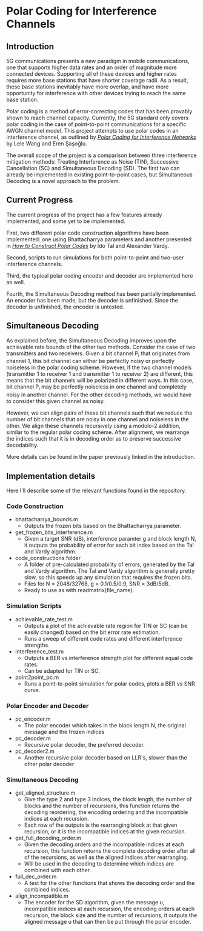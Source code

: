# Polar Coding for Interference Channels


## Introduction

5G communications presents a new paradigm in mobile communications, one that supports higher data rates and an order of magnitude more connected devices. Supporting all of these devices and higher rates requires more base stations that have shorter coverage radii. As a result, these base stations inevitably have more overlap, and have more opportunity for interference with other devices trying to reach the same base station.

Polar coding is a method of error-correcting codes that has been provably shown to reach channel capacity. Currently, the 5G standard only covers polar coding in the case of point-to-point communications for a specific AWGN channel model. This project attempts to use polar codes in an interference channel, as outlined by *[Polar Coding for Interference Networks](https://arxiv.org/pdf/1401.7293.pdf)* by Lele Wang and Eren Şaşoğlu.

The overall scope of the project is a comparison between three interference mitigation methods: Treating Interference as Noise (TIN), Successive Cancellation (SC) and Simultaneous Decoding (SD). The first two can already be implemented in existing point-to-point cases, but Simultaneous Decoding is a novel approach to the problem. 

## Current Progress

The current progress of the project has a few features already implemented, and some yet to be implemented. 

First, two different polar code construction algorithms have been implemented: one using Bhattacharrya parameters and another presented in *[How to Construct Polar Codes](https://arxiv.org/pdf/1105.6164.pdf)* by Ido Tal and Alexander Vardy.

Second, scripts to run simulations for both point-to-point and two-user interference channels.

Third, the typical polar coding encoder and decoder are implemented here as well.

Fourth, the Simultaneous Decoding method has been partially implemented. An encoder has been made, but the decoder is unfinished. Since the decoder is unfinished, the encoder is untested.

## Simultaneous Decoding

As explained before, the Simultaneous Decoding improves upon the achievable rate bounds of the other two methods. Consider the case of two transmitters and two receivers. Given a bit channel P<sub>i</sub> that originates from channel 1, this bit channel can either be perfectly noisy or perfectly noiseless in the polar coding scheme. However, if the two channel models (transmitter 1 to receiver 1 and transmitter 1 to receiver 2) are different, this means that the bit channels will be polarized in different ways. In this case, bit channel P<sub>i</sub> may be perfectly noiseless in one channel and completely noisy in another channel. For the other decoding methods, we would have to consider this given channel as noisy.

However, we can align pairs of these bit channels such that we reduce the number of bit channels that are noisy in one channel and noiseless in the other. We align these channels recursively using a modulo-2 addition, similar to the regular polar coding scheme. After alignment, we rearrange the indices such that it is in decoding order as to preserve successive decodability. 

More details can be found in the paper previously linked in the introduction.

## Implementation details
Here I'll describe some of the relevant functions found in the repository. 

### Code Construction
 - bhattacharrya_bounds.m
	 - Outputs the frozen bits based on the Bhattacharrya parameter. 
 - get_frozen_bits_interference.m
	 - Given a target SNR (dB), interference paramter g and block length N, it outputs the probability of error for each bit index based on the Tal and Vardy algorithm.
 - code_constructions folder
	 - A folder of pre-calculated probability of errors, generated by the Tal and Vardy algorithm. The Tal and Vardy algorithm is generally pretty slow, so this speeds up any simulation that requires the frozen bits.
	 - Files for N = 2048/32768, g = 0.1/0.5/0.9, SNR = 3dB/5dB. 
	 - Ready to use as with readmatrix(file_name).
### Simulation Scripts
- achievable_rate_test.m 
	- Outputs a plot of the achievable rate region for TIN or SC (can be easily changed) based on the bit error rate estimation.
	- Runs a sweep of different code rates and different interference strengths. 
- interference_test.m
	- Outputs a BER vs interference strength plot for different equal code rates. 
	- Can be adapted for TIN or SC.
- point2point_pc.m 
	- Runs a point-to-point simulation for polar codes, plots a BER vs SNR curve. 
### Polar Encoder and Decoder
- pc_encoder.m
	- The polar encoder which takes in the block length N, the original message and the frozen indices
- pc_decoder.m
	- Recursive polar decoder, the preferred decoder.
- pc_decoder2.m
	- Another recursive polar decoder based on LLR's, slower than the other polar decoder

### Simultaneous Decoding
- get_aligned_structure.m
	- Give the type 2 and type 3 indices, the block length, the number of blocks and the number of recursions, this function returns the decoding reordering, the encoding ordering and the incompatible indices at each recursion.
	- Each row of the outputs is the rearranging block at that given recursion, or it is the incompatible indices at the given recursion.
- get_full_decoding_order.m
	- Given the decoding orders and the incompatible indices at each recursion, this function returns the complete decoding order after all of the recursions, as well as the aligned indices after rearranging. 
	- Will be used in the decoding to determine which indices are combined with each other.
- full_dec_order.m
	- A test for the other functions that shows the decoding order and the combined indices.
- align_incompatible.m
	- The encoder for the SD algorithm, given the message u, incompatible indices at each recursion, the encoding orders at each recursion, the block size and the number of recursions, it outputs the aligned message u that can then be put through the polar encoder.
